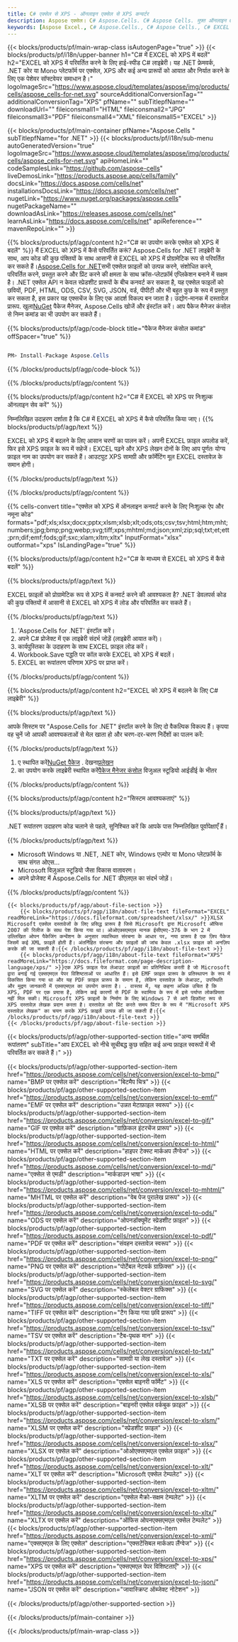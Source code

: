 ```yaml
---
title: C# एक्सेल से XPS - ऑनलाइन एक्सेल से XPS कन्वर्टर
description: Aspose एक्सेल। C# Aspose.Cells. C# Aspose Cells. मुफ़्त ऑनलाइन C# एक्सेल को XPS सेवफॉर्मेट में कनवर्ट करें। C# एक्सेल से XPS प्रारूप। EXCEL को XPS C# पर सेव करें।
keywords: [Aspose Excel., C# Aspose.Cells., C# Aspose Cells., C# EXCEL to XPS saveformat., Free Online EXCEL to XPS C#., C# Convert EXCEL to XPS]
---
```

{{< blocks/products/pf/main-wrap-class isAutogenPage="true" >}}
{{< blocks/products/pf/i18n/upper-banner h1="C# में EXCEL को XPS में बदलें" h2="EXCEL को XPS में परिवर्तित करने के लिए हाई-स्पीड C# लाइब्रेरी। यह .NET फ्रेमवर्क, .NET कोर या Mono प्लेटफॉर्म पर एक्सेल, XPS और कई अन्य प्रारूपों को आयात और निर्यात करने के लिए एक पेशेवर सॉफ्टवेयर समाधान है।" logoImageSrc="https://www.aspose.cloud/templates/aspose/img/products/cells/aspose_cells-for-net.svg" sourceAdditionalConversionTag="" additionalConversionTag="XPS" pfName="" subTitlepfName="" downloadUrl="" fileiconsmall1="HTML" fileiconsmall2="JPG" fileiconsmall3="PDF" fileiconsmall4="XML" fileiconsmall5="EXCEL" >}}

{{< blocks/products/pf/main-container pfName="Aspose.Cells " subTitlepfName="for .NET" >}}
{{< blocks/products/pf/i18n/sub-menu autoGeneratedVersion="true" logoImageSrc="https://www.aspose.cloud/templates/aspose/img/products/cells/aspose_cells-for-net.svg" apiHomeLink="" codeSamplesLink="https://github.com/aspose-cells" liveDemosLink="https://products.aspose.app/cells/family" docsLink="https://docs.aspose.com/cells/net" installationsDocsLink="https://docs.aspose.com/cells/net" nugetLink="https://www.nuget.org/packages/aspose.cells" nugetPackageName="" downloadAsLink="https://releases.aspose.com/cells/net" learnAsLink="https://docs.aspose.com/cells/net" apiReference="" mavenRepoLink="" >}}

{{% blocks/products/pf/agp/content h2="C# का उपयोग करके एक्सेल को XPS में बदलें" %}}
 मैं EXCEL को XPS में कैसे परिवर्तित करूं? Aspose.Cells for .NET लाइब्रेरी के साथ, आप कोड की कुछ पंक्तियों के साथ आसानी से EXCEL को XPS में प्रोग्रामेटिक रूप से परिवर्तित कर सकते हैं।[Aspose.Cells for .NET](https://products.aspose.com/cells/net)सभी एक्सेल फ़ाइलों को उत्पन्न करने, संशोधित करने, परिवर्तित करने, प्रस्तुत करने और प्रिंट करने की क्षमता के साथ क्रॉस-प्लेटफ़ॉर्म एप्लिकेशन बनाने में सक्षम है। .NET एक्सेल API न केवल स्प्रेडशीट प्रारूपों के बीच कनवर्ट कर सकता है, यह एक्सेल फाइलों को छवियों, PDF, HTML, ODS, CSV, SVG, JSON, वर्ड, पीपीटी और भी बहुत कुछ के रूप में प्रस्तुत कर सकता है, इस प्रकार यह एक्सचेंज के लिए एक आदर्श विकल्प बन जाता है। उद्योग-मानक में दस्तावेज़ प्रारूप. खुला[NuGet](https://www.nuget.org/packages/aspose.cells) पैकेज मैनेजर, Aspose.Cells खोजें और इंस्टॉल करें। आप पैकेज मैनेजर कंसोल से निम्न कमांड का भी उपयोग कर सकते हैं।

{{% blocks/products/pf/agp/code-block title="पैकेज मैनेजर कंसोल कमांड" offSpacer="true" %}}

```cs

PM> Install-Package Aspose.Cells

```

{{% /blocks/products/pf/agp/code-block %}}

{{% /blocks/products/pf/agp/content %}}

{{% blocks/products/pf/agp/content h2="C# में EXCEL को XPS पर निःशुल्क ऑनलाइन सेव करें" %}}

निम्नलिखित उदाहरण दर्शाता है कि C# में EXCEL को XPS में कैसे परिवर्तित किया जाए।
{{% blocks/products/pf/agp/text %}}

EXCEL को XPS में बदलने के लिए आसान चरणों का पालन करें। अपनी EXCEL फ़ाइल अपलोड करें, फिर इसे XPS फ़ाइल के रूप में सहेजें। EXCEL पढ़ने और XPS लेखन दोनों के लिए आप पूर्णतः योग्य फ़ाइल नाम का उपयोग कर सकते हैं। आउटपुट XPS सामग्री और फ़ॉर्मेटिंग मूल EXCEL दस्तावेज़ के समान होगी।

{{% /blocks/products/pf/agp/text %}}

{{% /blocks/products/pf/agp/content %}}

{{% cells-convert title="एक्सेल को XPS में ऑनलाइन कनवर्ट करने के लिए निःशुल्क ऐप और नमूना कोड" formats="pdf;xls;xlsx;docx;pptx;xlsm;xlsb;xlt;ods;ots;csv;tsv;html;htm;mht;numbers;jpg;bmp;png;webp;svg;tiff;xps;mhtml;md;json;xml;zip;sql;txt;et;ett;prn;dif;emf;fods;gif;sxc;xlam;xltm;xltx" InputFormat="xlsx" outformat="xps" IsLandingPage="true" %}}

{{% blocks/products/pf/agp/content h2="C# के माध्यम से EXCEL को XPS में कैसे बदलें" %}}

{{% blocks/products/pf/agp/text %}}

EXCEL फ़ाइलों को प्रोग्रामेटिक रूप से XPS में कनवर्ट करने की आवश्यकता है? .NET डेवलपर्स कोड की कुछ पंक्तियों में आसानी से EXCEL को XPS में लोड और परिवर्तित कर सकते हैं।

{{% /blocks/products/pf/agp/text %}}

1.  'Aspose.Cells for .NET' इंस्टॉल करें।
1.  अपने C# प्रोजेक्ट में एक लाइब्रेरी संदर्भ जोड़ें (लाइब्रेरी आयात करें)।
1.  कार्यपुस्तिका के उदाहरण के साथ EXCEL फ़ाइल लोड करें।
1.  Workbook.Save पद्धति पर कॉल करके EXCEL को XPS में बदलें।
1.  EXCEL का रूपांतरण परिणाम XPS पर प्राप्त करें।

{{% /blocks/products/pf/agp/content %}}

{{% blocks/products/pf/agp/content h2="EXCEL को XPS में बदलने के लिए C# लाइब्रेरी" %}}

{{% blocks/products/pf/agp/text %}}

आपके सिस्टम पर "Aspose.Cells for .NET" इंस्टॉल करने के लिए दो वैकल्पिक विकल्प हैं। कृपया वह चुनें जो आपकी आवश्यकताओं से मेल खाता हो और चरण-दर-चरण निर्देशों का पालन करें:

{{% /blocks/products/pf/agp/text %}}

1.  ए स्थापित करें[NuGet पैकेज](https://www.nuget.org/packages/Aspose.Cells/) . देखना[प्रलेखन](https://docs.aspose.com/cells/net/installation/#install-asposecells-for-net-through-nuget)
1.  का उपयोग करके लाइब्रेरी स्थापित करें[पैकेज मैनेजर कंसोल](https://docs.aspose.com/cells/net/installation/#install-asposecells-using-the-package-manager-console) विजुअल स्टूडियो आईडीई के भीतर

{{% /blocks/products/pf/agp/content %}}

{{% blocks/products/pf/agp/content h2="सिस्टम आवश्यकताएं" %}}

{{% blocks/products/pf/agp/text %}}

 .NET रूपांतरण उदाहरण कोड चलाने से पहले, सुनिश्चित करें कि आपके पास निम्नलिखित पूर्वापेक्षाएँ हैं।

{{% /blocks/products/pf/agp/text %}}

-  Microsoft Windows या .NET, .NET कोर, Windows एज़्योर या Mono प्लेटफ़ॉर्म के साथ संगत ओएस...
-  Microsoft विज़ुअल स्टूडियो जैसा विकास वातावरण।
-  अपने प्रोजेक्ट में Aspose.Cells for .NET डीएलएल का संदर्भ जोड़ें।

{{% /blocks/products/pf/agp/content %}}

<!-- aboutfile Starts -->
    {{< blocks/products/pf/agp/about-file-section >}}
        {{< blocks/products/pf/agp/i18n/about-file-text fileFormat="EXCEL" readMoreLink="https://docs.fileformat.com/spreadsheet/xlsx/" >}}XLSX Microsoft एक्सेल दस्तावेजों के लिए प्रसिद्ध प्रारूप है जिसे Microsoft द्वारा Microsoft ऑफिस 2007 की रिलीज के साथ पेश किया गया था। ओओएक्सएमएल मानक ईसीएमए-376 के भाग 2 में उल्लिखित ओपन पैकेजिंग कन्वेंशन के अनुसार व्यवस्थित संरचना के आधार पर, नया प्रारूप है एक ज़िप पैकेज जिसमें कई XML फ़ाइलें होती हैं। अंतर्निहित संरचना और फ़ाइलों की जांच केवल .xlsx फ़ाइल को अनज़िप करके की जा सकती है।{{< /blocks/products/pf/agp/i18n/about-file-text >}}
        {{< blocks/products/pf/agp/i18n/about-file-text fileFormat="XPS" readMoreLink="https://docs.fileformat.com/page-description-language/xps/" >}}एक XPS फ़ाइल पेज लेआउट फ़ाइलों का प्रतिनिधित्व करती है जो Microsoft द्वारा बनाई गई एक्सएमएल पेपर विशिष्टताओं पर आधारित हैं। इसे EMF फ़ाइल प्रारूप के प्रतिस्थापन के रूप में विकसित किया गया था और यह PDF फ़ाइल प्रारूप के समान है, लेकिन दस्तावेज़ के लेआउट, उपस्थिति और मुद्रण जानकारी में एक्सएमएल का उपयोग करता है। . वास्तव में, यह कहना अधिक उचित है कि XPS, PDF पर एक प्रयास है, लेकिन कई कारणों से PDF के स्वामित्व के रूप में इसे पर्याप्त लोकप्रियता नहीं मिल सकी। Microsoft XPS फ़ाइलों के निर्माण के लिए Windows 7 से आगे डिफ़ॉल्ट रूप से XPS दस्तावेज़ लेखक प्रदान करता है। दस्तावेज़ को प्रिंट करते समय प्रिंटर के रूप में "Microsoft XPS दस्तावेज़ लेखक" का चयन करके XPS फ़ाइलें उत्पन्न की जा सकती हैं।{{< /blocks/products/pf/agp/i18n/about-file-text >}}
    {{< /blocks/products/pf/agp/about-file-section >}}
<!-- aboutfile Ends -->

{{< blocks/products/pf/agp/other-supported-section title="अन्य समर्थित रूपांतरण" subTitle="आप EXCEL को नीचे सूचीबद्ध कुछ सहित कई अन्य फ़ाइल स्वरूपों में भी परिवर्तित कर सकते हैं।" >}}

{{< blocks/products/pf/agp/other-supported-section-item href="https://products.aspose.com/cells/net/conversion/excel-to-bmp/" name="BMP पर एक्सेल करें" description="बिटमैप चित्र" >}}
{{< blocks/products/pf/agp/other-supported-section-item href="https://products.aspose.com/cells/net/conversion/excel-to-emf/" name="EMF पर एक्सेल करें" description="उन्नत मेटाफ़ाइल स्वरूप" >}}
{{< blocks/products/pf/agp/other-supported-section-item href="https://products.aspose.com/cells/net/conversion/excel-to-gif/" name="GIF पर एक्सेल करें" description="ग्राफ़िकल इंटरचेंज प्रारूप" >}}
{{< blocks/products/pf/agp/other-supported-section-item href="https://products.aspose.com/cells/net/conversion/excel-to-html/" name="HTML पर एक्सेल करें" description="हाइपर टेक्स्ट मार्कअप लैंग्वेज" >}}
{{< blocks/products/pf/agp/other-supported-section-item href="https://products.aspose.com/cells/net/conversion/excel-to-md/" name="एक्सेल से एमडी" description="मार्कडाउन भाषा" >}}
{{< blocks/products/pf/agp/other-supported-section-item href="https://products.aspose.com/cells/net/conversion/excel-to-mhtml/" name="MHTML पर एक्सेल करें" description="वेब पेज पुरालेख प्रारूप" >}}
{{< blocks/products/pf/agp/other-supported-section-item href="https://products.aspose.com/cells/net/conversion/excel-to-ods/" name="ODS पर एक्सेल करें" description="ओपनडॉक्यूमेंट स्प्रेडशीट फ़ाइल" >}}
{{< blocks/products/pf/agp/other-supported-section-item href="https://products.aspose.com/cells/net/conversion/excel-to-pdf/" name="PDF पर एक्सेल करें" description="संवहन दस्तावेज़ स्वरूप" >}}
{{< blocks/products/pf/agp/other-supported-section-item href="https://products.aspose.com/cells/net/conversion/excel-to-png/" name="PNG पर एक्सेल करें" description="पोर्टेबल नेटवर्क ग्राफ़िक्स" >}}
{{< blocks/products/pf/agp/other-supported-section-item href="https://products.aspose.com/cells/net/conversion/excel-to-svg/" name="SVG पर एक्सेल करें" description="स्केलेबल वेक्टर ग्राफिक्स" >}}
{{< blocks/products/pf/agp/other-supported-section-item href="https://products.aspose.com/cells/net/conversion/excel-to-tiff/" name="TIFF पर एक्सेल करें" description="टैग किया गया छवि प्रारूप" >}}
{{< blocks/products/pf/agp/other-supported-section-item href="https://products.aspose.com/cells/net/conversion/excel-to-tsv/" name="TSV पर एक्सेल करें" description="टैब-पृथक मान" >}}
{{< blocks/products/pf/agp/other-supported-section-item href="https://products.aspose.com/cells/net/conversion/excel-to-txt/" name="TXT पर एक्सेल करें" description="सामग्री या लेख दस्तावेज़" >}}
{{< blocks/products/pf/agp/other-supported-section-item href="https://products.aspose.com/cells/net/conversion/excel-to-xls/" name="XLS पर एक्सेल करें" description="एक्सेल बाइनरी फॉर्मेट" >}}
{{< blocks/products/pf/agp/other-supported-section-item href="https://products.aspose.com/cells/net/conversion/excel-to-xlsb/" name="XLSB पर एक्सेल करें" description="बाइनरी एक्सेल वर्कबुक फ़ाइल" >}}
{{< blocks/products/pf/agp/other-supported-section-item href="https://products.aspose.com/cells/net/conversion/excel-to-xlsm/" name="XLSM पर एक्सेल करें" description="स्प्रेडशीट फ़ाइल" >}}
{{< blocks/products/pf/agp/other-supported-section-item href="https://products.aspose.com/cells/net/conversion/excel-to-xlsx/" name="XLSX पर एक्सेल करें" description="ओओएक्सएमएल एक्सेल फ़ाइल" >}}
{{< blocks/products/pf/agp/other-supported-section-item href="https://products.aspose.com/cells/net/conversion/excel-to-xlt/" name="XLT पर एक्सेल करें" description="Microsoft एक्सेल टेम्पलेट" >}}
{{< blocks/products/pf/agp/other-supported-section-item href="https://products.aspose.com/cells/net/conversion/excel-to-xltm/" name="XLTM पर एक्सेल करें" description="एक्सेल मैक्रो-सक्षम टेम्पलेट" >}}
{{< blocks/products/pf/agp/other-supported-section-item href="https://products.aspose.com/cells/net/conversion/excel-to-xltx/" name="XLTX पर एक्सेल करें" description="ऑफिस ओपनएक्सएमएल एक्सेल टेम्पलेट" >}}
{{< blocks/products/pf/agp/other-supported-section-item href="https://products.aspose.com/cells/net/conversion/excel-to-xml/" name="एक्सएमएल के लिए एक्सेल" description="एक्सटेंसिबल मार्कअप लैंग्वेज" >}}
{{< blocks/products/pf/agp/other-supported-section-item href="https://products.aspose.com/cells/net/conversion/excel-to-xps/" name="XPS पर एक्सेल करें" description="एक्सएमएल पेपर विशिष्टताएँ" >}}
{{< blocks/products/pf/agp/other-supported-section-item href="https://products.aspose.com/cells/net/conversion/excel-to-json/" name="JSON पर एक्सेल करें" description="जावास्क्रिप्ट ऑब्जेक्ट नोटेशन" >}}

{{< /blocks/products/pf/agp/other-supported-section >}}

{{< /blocks/products/pf/main-container >}}
    
{{< /blocks/products/pf/main-wrap-class >}}
